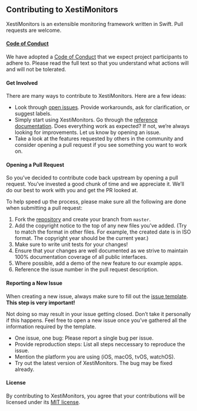 ## Contributing to XestiMonitors

XestiMonitors is an extensible monitoring framework written in Swift. Pull
requests are welcome.

#### [Code of Conduct](https://github.com/eBardX/XestiMonitors/blob/master/CODE_OF_CONDUCT.md)

We have adopted a
[Code of Conduct](https://github.com/eBardX/XestiMonitors/blob/master/CODE_OF_CONDUCT.md)
that we expect project participants to adhere to. Please read the full text so
that you understand what actions will and will not be tolerated.

#### Get Involved

There are many ways to contribute to XestiMonitors. Here are a few ideas:

* Look through
  [open issues](https://github.com/eBardX/XestiMonitors/issues?q=is%3Aopen+is%3Aissue). Provide workarounds, ask for clarification, or suggest labels.
* Simply start using XestiMonitors. Go through the
  [reference documentation](https://ebardx.github.io/XestiMonitors/).
  Does everything work as expected? If not, we’re always looking for
  improvements. Let us know by opening an issue.
* Take a look at the features requested by others in the community and consider
  opening a pull request if you see something you want to work on.

#### Opening a Pull Request

So you’ve decided to contribute code back upstream by opening a pull request.
You’ve invested a good chunk of time and we appreciate it. We’ll do our best to
work with you and get the PR looked at.

To help speed up the process, please make sure all the following are done when
submitting a pull request:

1. Fork the [repository](https://github.com/eBardX/XestiMonitors) and create
   your branch from `master`.
2. Add the copyright notice to the top of any new files you’ve added. (Try to
   match the format in other files. For example, the created date is in ISO
   format. The copyright year should be the current year.)
3. Make sure to write unit tests for your changes!
4. Ensure that your changes are well documented as we strive to maintain 100%
   documentation coverage of all public interfaces.
5. Where possible, add a demo of the new feature to our example apps.
6. Reference the issue number in the pull request description.

#### Reporting a New Issue

When creating a new issue, always make sure to fill out the
[issue template](https://github.com/eBardX/XestiMonitors/blob/master/.github/issue_template.md).
**This step is very important!**

Not doing so may result in your issue getting closed. Don’t take it personally
if this happens. Feel free to open a new issue once you’ve gathered all the
information required by the template.

* One issue, one bug: Please report a single bug per issue.
* Provide reproduction steps: List all steps neccessary to reproduce the issue.
* Mention the platform you are using (iOS, macOS, tvOS, watchOS).
* Try out the latest version of XestiMonitors. The bug may be fixed already.

#### License

By contributing to XestiMonitors, you agree that your contributions will be
licensed under its
[MIT license](https://github.com/eBardX/XestiMonitors/blob/master/LICENSE.md).
